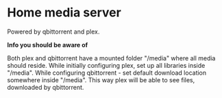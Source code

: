 # Home media server

Powered by qbittorrent and plex.

**Info you should be aware of**

Both plex and qbittorrent have a mounted folder "/media" where all media should reside.
While initially configuring plex, set up all libraries inside "/media".
While configuring qbittorrent - set default download location somewhere inside "/media".
This way plex will be able to see files, downloaded by qbittorrent.
